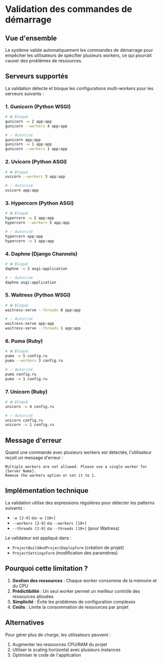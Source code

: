 # Validation des commandes de démarrage

## Vue d'ensemble

Le système valide automatiquement les commandes de démarrage pour empêcher les utilisateurs de spécifier plusieurs workers, ce qui pourrait causer des problèmes de ressources.

## Serveurs supportés

La validation détecte et bloque les configurations multi-workers pour les serveurs suivants :

### 1. **Gunicorn** (Python WSGI)
```bash
# ❌ Bloqué
gunicorn -w 2 app:app
gunicorn --workers 4 app:app

# ✅ Autorisé
gunicorn app:app
gunicorn -w 1 app:app
gunicorn --workers 1 app:app
```

### 2. **Uvicorn** (Python ASGI)
```bash
# ❌ Bloqué
uvicorn --workers 3 app:app

# ✅ Autorisé
uvicorn app:app
```

### 3. **Hypercorn** (Python ASGI)
```bash
# ❌ Bloqué
hypercorn -w 2 app:app
hypercorn --workers 5 app:app

# ✅ Autorisé
hypercorn app:app
hypercorn -w 1 app:app
```

### 4. **Daphne** (Django Channels)
```bash
# ❌ Bloqué
daphne -w 3 asgi:application

# ✅ Autorisé
daphne asgi:application
```

### 5. **Waitress** (Python WSGI)
```bash
# ❌ Bloqué
waitress-serve --threads 8 app:app

# ✅ Autorisé
waitress-serve app:app
waitress-serve --threads 1 app:app
```

### 6. **Puma** (Ruby)
```bash
# ❌ Bloqué
puma -w 5 config.ru
puma --workers 3 config.ru

# ✅ Autorisé
puma config.ru
puma -w 1 config.ru
```

### 7. **Unicorn** (Ruby)
```bash
# ❌ Bloqué
unicorn -w 4 config.ru

# ✅ Autorisé
unicorn config.ru
unicorn -w 1 config.ru
```

## Message d'erreur

Quand une commande avec plusieurs workers est détectée, l'utilisateur reçoit un message d'erreur :

```
Multiple workers are not allowed. Please use a single worker for [Server Name]. 
Remove the workers option or set it to 1.
```

## Implémentation technique

La validation utilise des expressions régulières pour détecter les patterns suivants :
- `-w [2-9]` ou `-w [10+]`
- `--workers [2-9]` ou `--workers [10+]`
- `--threads [2-9]` ou `--threads [10+]` (pour Waitress)

Le validateur est appliqué dans :
- `ProjectBuildAndProjectDeployForm` (création de projet)
- `ProjectSettingsForm` (modification des paramètres)

## Pourquoi cette limitation ?

1. **Gestion des ressources** : Chaque worker consomme de la mémoire et du CPU
2. **Prédictibilité** : Un seul worker permet un meilleur contrôle des ressources allouées
3. **Simplicité** : Évite les problèmes de configuration complexes
4. **Coûts** : Limite la consommation de ressources par projet

## Alternatives

Pour gérer plus de charge, les utilisateurs peuvent :
1. Augmenter les ressources CPU/RAM du projet
2. Utiliser le scaling horizontal avec plusieurs instances
3. Optimiser le code de l'application
